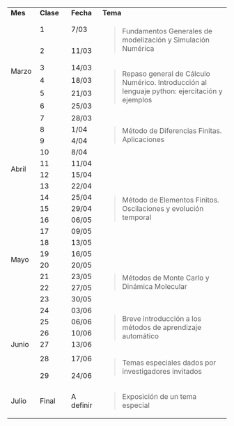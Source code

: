 <table>
<colgroup>
<col style="width: 13%" />
<col style="width: 14%" />
<col style="width: 14%" />
<col style="width: 57%" />
</colgroup>
<tbody>
<tr class="odd">
<td><strong>Mes</strong></td>
<td><strong>Clase</strong></td>
<td><strong>Fecha</strong></td>
<td><strong>Tema</strong></td>
</tr>
<tr class="even">
<td rowspan="7">Marzo</td>
<td>1</td>
<td>7/03</td>
<td rowspan="2"><blockquote>
<p>Fundamentos Generales de modelización y Simulación Numérica</p>
</blockquote></td>
</tr>
<tr class="odd">
<td>2</td>
<td>11/03</td>
</tr>
<tr class="even">
<td>3</td>
<td>14/03</td>
<td rowspan="4"><blockquote>
<p>Repaso general de Cálculo Numérico. Introducción al lenguaje python:
ejercitación y ejemplos</p>
</blockquote></td>
</tr>
<tr class="odd">
<td>4</td>
<td>18/03</td>
</tr>
<tr class="even">
<td>5</td>
<td>21/03</td>
</tr>
<tr class="odd">
<td>6</td>
<td>25/03</td>
</tr>
<tr class="even">
<td>7</td>
<td>28/03</td>
<td rowspan="4"><blockquote>
<p>Método de Diferencias Finitas. Aplicaciones</p>
</blockquote></td>
</tr>
<tr class="odd">
<td rowspan="8">Abril</td>
<td>8</td>
<td>1/04</td>
</tr>
<tr class="even">
<td>9</td>
<td>4/04</td>
</tr>
<tr class="odd">
<td>10</td>
<td>8/04</td>
</tr>
<tr class="even">
<td>11</td>
<td>11/04</td>
<td rowspan="9"><blockquote>
<p>Método de Elementos Finitos. Oscilaciones y evolución temporal</p>
</blockquote></td>
</tr>
<tr class="odd">
<td>12</td>
<td>15/04</td>
</tr>
<tr class="even">
<td>13</td>
<td>22/04</td>
</tr>
<tr class="odd">
<td>14</td>
<td>25/04</td>
</tr>
<tr class="even">
<td>15</td>
<td>29/04</td>
</tr>
<tr class="odd">
<td rowspan="8">Mayo</td>
<td>16</td>
<td>06/05</td>
</tr>
<tr class="even">
<td>17</td>
<td>09/05</td>
</tr>
<tr class="odd">
<td>18</td>
<td>13/05</td>
</tr>
<tr class="even">
<td>19</td>
<td>16/05</td>
</tr>
<tr class="odd">
<td>20</td>
<td>20/05</td>
<td rowspan="4"><blockquote>
<p>Métodos de Monte Carlo y Dinámica Molecular</p>
</blockquote></td>
</tr>
<tr class="even">
<td>21</td>
<td>23/05</td>
</tr>
<tr class="odd">
<td>22</td>
<td>27/05</td>
</tr>
<tr class="even">
<td>23</td>
<td>30/05</td>
</tr>
<tr class="odd">
<td rowspan="6">Junio</td>
<td>24</td>
<td>03/06</td>
<td rowspan="4"><blockquote>
<p>Breve introducción a los métodos de aprendizaje automático</p>
</blockquote></td>
</tr>
<tr class="even">
<td>25</td>
<td>06/06</td>
</tr>
<tr class="odd">
<td>26</td>
<td>10/06</td>
</tr>
<tr class="even">
<td>27</td>
<td>13/06</td>
</tr>
<tr class="odd">
<td>28</td>
<td>17/06</td>
<td rowspan="2"><blockquote>
<p>Temas especiales dados por investigadores invitados</p>
</blockquote></td>
</tr>
<tr class="even">
<td>29</td>
<td>24/06</td>
</tr>
<tr class="odd">
<td>Julio</td>
<td>Final</td>
<td>A definir</td>
<td><blockquote>
<p>Exposición de un tema especial</p>
</blockquote></td>
</tr>
</tbody>
</table>
